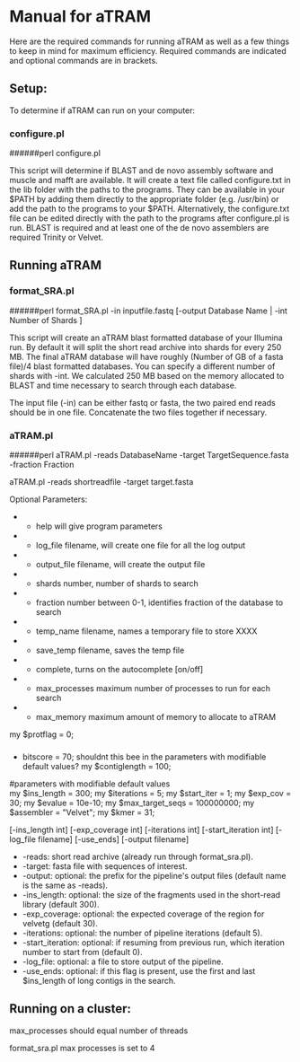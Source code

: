 #     Manual for aTRAM

Here are the required commands for running aTRAM as well as a few things to keep in mind for maximum efficiency. Required commands are indicated and optional commands are in brackets. 


## Setup:
To determine if aTRAM can run on your computer:

### configure.pl

######perl configure.pl 
  
  This script will determine if BLAST and de novo assembly software and muscle and mafft are available. It will create a text file called configure.txt in the lib folder with the paths to the programs. They can be available in your $PATH by adding them directly to the appropriate folder (e.g. /usr/bin) or add the path to the programs to your $PATH. Alternatively, the configure.txt file can be edited directly with the path to the programs after configure.pl is run. BLAST is required and at least one of the de novo assemblers are required Trinity or Velvet.

## Running aTRAM

### format_SRA.pl

######perl format_SRA.pl -in inputfile.fastq [-output Database Name | -int Number of Shards ]

This script will create an aTRAM blast formatted database of your Illumina run. By default it will split the short read archive into shards for every 250 MB. The final aTRAM database will have roughly (Number of GB of a fasta file)/4 blast formatted databases. You can specify a different number of shards with -int.  We calculated 250 MB based on the memory allocated to BLAST and time necessary to search through each database. 
  
The input file (-in) can be either fastq or fasta, the two paired end reads should be in one file. Concatenate the two files together if necessary.

### aTRAM.pl

######perl  aTRAM.pl -reads DatabaseName -target TargetSequence.fasta -fraction Fraction 


aTRAM.pl -reads shortreadfile -target target.fasta 

Optional Parameters:
  * - help will give program parameters
  * - log_file  filename,    will create one file for all the log output
  * - output_file filename,  will create the output file
  * - shards number,  number of shards to search
  * - fraction number between 0-1,   identifies fraction of the database to search
  * - temp_name filename, names a temporary file to store XXXX
  * - save_temp filename, saves the temp file
  * - complete,  turns on the autocomplete [on/off]
  * - max_processes  maximum  number of processes to run for each search
  * - max_memory maximum amount of memory to allocate to aTRAM



my $protflag = 0;


### 
 - bitscore = 70;  shouldnt this bee in the parameters with modifiable default values?
my $contiglength = 100;

#parameters with modifiable default values                                                                                                              
my $ins_length = 300;
my $iterations = 5;
my $start_iter = 1;
my $exp_cov = 30;
my $evalue = 10e-10;
my $max_target_seqs = 100000000;
my $assembler = "Velvet";
my $kmer = 31;



[-ins_length int] [-exp_coverage int] [-iterations int] [-start_iteration int] [-log_file filename] [-use_ends] [-output filename]

* -reads:           short read archive (already run through format_sra.pl).
* -target:          fasta file with sequences of interest.
* -output:          optional: the prefix for the pipeline's output files (default name is the same as -reads).
* -ins_length:      optional: the size of the fragments used in the short-read library (default 300).
* -exp_coverage:    optional: the expected coverage of the region for velvetg (default 30).
* -iterations:      optional: the number of pipeline iterations (default 5).
* -start_iteration: optional: if resuming from previous run, which iteration number to start from (default 0).
* -log_file:        optional: a file to store output of the pipeline.
* -use_ends:        optional: if this flag is present, use the first and last $ins_length of long contigs in the search.



## Running on a cluster:

max_processes should equal number of threads

format_sra.pl max processes is set to 4



